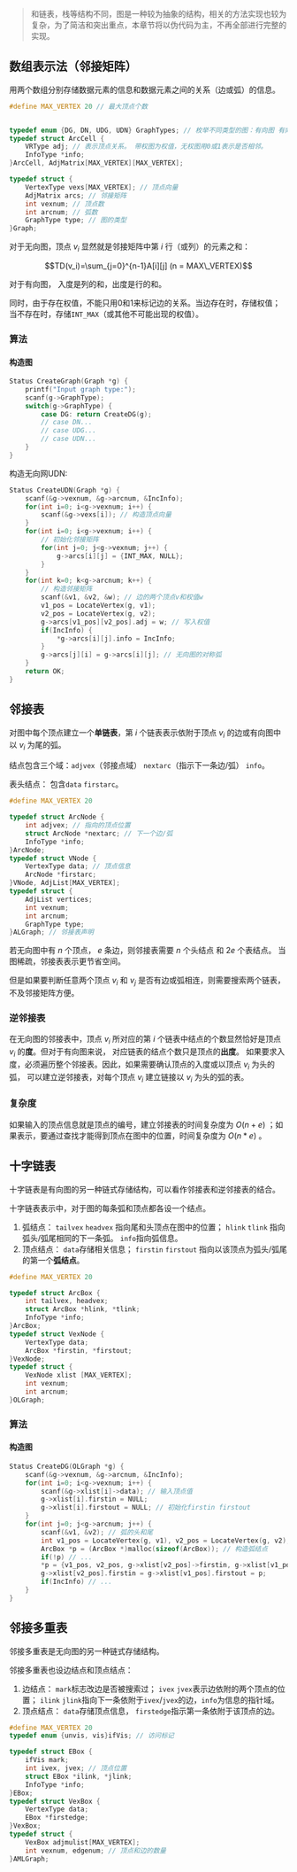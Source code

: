 > 和链表，栈等结构不同，图是一种较为抽象的结构，相关的方法实现也较为复杂，为了简洁和突出重点，本章节将以伪代码为主，不再全部进行完整的实现。

## 数组表示法（邻接矩阵）

用两个数组分别存储数据元素的信息和数据元素之间的关系（边或弧）的信息。
```c
#define MAX_VERTEX 20 // 最大顶点个数


typedef enum {DG, DN, UDG, UDN} GraphTypes; // 枚举不同类型的图：有向图 有向网 无向图 无向网
typedef struct ArcCell {
    VRType adj; // 表示顶点关系。 带权图为权值，无权图用0或1表示是否相邻。
    InfoType *info; 
}ArcCell, AdjMatrix[MAX_VERTEX][MAX_VERTEX];

typedef struct {
    VertexType vexs[MAX_VERTEX]; // 顶点向量
    AdjMatrix arcs; // 邻接矩阵
    int vexnum; // 顶点数
    int arcnum; // 弧数
    GraphType type; // 图的类型
}Graph;
```

对于无向图，顶点 $v_i$ 显然就是邻接矩阵中第 $i$ 行（或列）的元素之和：

$$TD(v_i)=\sum_{j=0}^{n-1}A[i][j] (n = MAX\_VERTEX)$$

对于有向图， 入度是列的和，出度是行的和。

同时，由于存在权值，不能只用0和1来标记边的关系。当边存在时，存储权值；当不存在时，存储`INT_MAX`（或其他不可能出现的权值）。


### 算法
#### 构造图
```c
Status CreateGraph(Graph *g) {
    printf("Input graph type:");
    scanf(g->GraphType);
    switch(g->GraphType) {
        case DG: return CreateDG(g);
        // case DN...
        // case UDG...
        // case UDN...
    }
}
```

构造无向网UDN:
```c
Status CreateUDN(Graph *g) {
    scanf(&g->vexnum, &g->arcnum, &IncInfo);
    for(int i=0; i<g->vexnum; i++) {
        scanf(&g->vexs[i]); // 构造顶点向量
    }
    for(int i=0; i<g->vexnum; i++) {
        // 初始化邻接矩阵
        for(int j=0; j<g->vexnum; j++) {
            g->arcs[i][j] = {INT_MAX, NULL}; 
        }
    }
    for(int k=0; k<g->arcnum; k++) {
        // 构造邻接矩阵
        scanf(&v1, &v2, &w); // 边的两个顶点v和权值w
        v1_pos = LocateVertex(g, v1);
        v2_pos = LocateVertex(g, v2);
        g->arcs[v1_pos][v2_pos].adj = w; // 写入权值
        if(IncInfo) {
            *g->arcs[i][j].info = IncInfo;
        }
        g->arcs[j][i] = g->arcs[i][j]; // 无向图的对称弧
    }
    return OK;
}
```


## 邻接表

对图中每个顶点建立一个**单链表**，第 $i$ 个链表表示依附于顶点 $v_i$ 的边或有向图中以 $v_i$ 为尾的弧。

结点包含三个域：`adjvex`（邻接点域） `nextarc`（指示下一条边/弧） `info`。

表头结点： 包含`data` `firstarc`。

```c
#define MAX_VERTEX 20

typedef struct ArcNode {
    int adjvex; // 指向的顶点位置
    struct ArcNode *nextarc; // 下一个边/弧
    InfoType *info;
}ArcNode;
typedef struct VNode {
    VertexType data; // 顶点信息
    ArcNode *firstarc;
}VNode, AdjList[MAX_VERTEX];
typedef struct {
    AdjList vertices;
    int vexnum;
    int arcnum;
    GraphType type;
}ALGraph; // 邻接表声明
```

若无向图中有 $n$ 个顶点， $e$ 条边，则邻接表需要 $n$ 个头结点 和 $2e$ 个表结点。 当图稀疏，邻接表表示更节省空间。

但是如果要判断任意两个顶点 $v_i$ 和 $v_j$ 是否有边或弧相连，则需要搜索两个链表，不及邻接矩阵方便。

### 逆邻接表

在无向图的邻接表中，顶点 $v_i$ 所对应的第 $i$ 个链表中结点的个数显然恰好是顶点 $v_i$ 的**度**。但对于有向图来说， 对应链表的结点个数只是顶点的**出度**。 如果要求入度，必须遍历整个邻接表。因此，如果需要确认顶点的入度或以顶点 $v_i$ 为头的弧， 可以建立逆邻接表，对每个顶点 $v_i$ 建立链接以 $v_i$ 为头的弧的表。


### 复杂度
如果输入的顶点信息就是顶点的编号，建立邻接表的时间复杂度为 $O(n+e)$ ；如果表示，要通过查找才能得到顶点在图中的位置，时间复杂度为 $O(n*e)$ 。


## 十字链表
十字链表是有向图的另一种链式存储结构，可以看作邻接表和逆邻接表的结合。

十字链表表示中，对于图的每条弧和顶点都各设一个结点。

1. 弧结点： `tailvex` `headvex` 指向尾和头顶点在图中的位置； `hlink` `tlink` 指向弧头/弧尾相同的下一条弧。 `info`指向弧信息。
2. 顶点结点： `data`存储相关信息； `firstin` `firstout` 指向以该顶点为弧头/弧尾的第一个**弧结点**。

```c
#define MAX_VERTEX 20

typedef struct ArcBox {
    int tailvex, headvex;
    struct ArcBox *hlink, *tlink;
    InfoType *info;
}ArcBox;
typedef struct VexNode {
    VertexType data;
    ArcBox *firstin, *firstout;
}VexNode;
typedef struct {
    VexNode xlist [MAX_VERTEX];
    int vexnum;
    int arcnum;
}OLGraph;
```

### 算法
#### 构造图
```c
Status CreateDG(OLGraph *g) {
    scanf(&g->vexnum, &g->arcnum, &IncInfo);
    for(int i=0; i<g->vexnum; i++) {
        scanf(&g->xlist[i]->data); // 输入顶点值
        g->xlist[i].firstin = NULL;
        g->xlist[i].firstout = NULL; // 初始化firstin firstout
    }
    for(int j=0; j<g->arcnum; j++) {
        scanf(&v1, &v2); // 弧的头和尾
        int v1_pos = LocateVertex(g, v1), v2_pos = LocateVertex(g, v2);
        ArcBox *p = (ArcBox *)malloc(sizeof(ArcBox)); // 构造弧结点
        if(!p) // ...
        *p = {v1_pos, v2_pos, g->xlist[v2_pos]->firstin, g->xlist[v1_pos]->firstout, NULL}; // 赋值
        g->xlist[v2_pos].firstin = g->xlist[v1_pos].firstout = p;
        if(IncInfo) // ...
    }
}
```

## 邻接多重表
邻接多重表是无向图的另一种链式存储结构。

邻接多重表也设边结点和顶点结点：
1. 边结点： `mark`标志改边是否被搜索过； `ivex` `jvex`表示边依附的两个顶点的位置； `ilink` `jlink`指向下一条依附于`ivex`/`jvex`的边，`info`为信息的指针域。
2. 顶点结点： `data`存储顶点信息， `firstedge`指示第一条依附于该顶点的边。

```c
#define MAX_VERTEX 20
typedef enum {unvis, vis}ifVis; // 访问标记

typedef struct EBox {
    ifVis mark;
    int ivex, jvex; // 顶点位置
    struct EBox *ilink, *jlink; 
    InfoType *info;
}EBox;
typedef struct VexBox {
    VertexType data;
    EBox *firstedge;
}VexBox;
typedef struct {
    VexBox adjmulist[MAX_VERTEX];
    int vexnum, edgenum; // 顶点和边的数量
}AMLGraph;
```